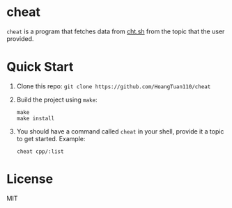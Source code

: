 # cheat

`cheat` is a program that fetches data from [cht.sh](https://cht.sh) from the topic that the user provided.

# Quick Start

1. Clone this repo:
	`git clone https://github.com/HoangTuan110/cheat`
2. Build the project using `make`:
	```
	make
	make install
	```
3. You should have a command called `cheat` in your shell, provide it a topic to get started. Example:

	```
	cheat cpp/:list
	```

# License

MIT
